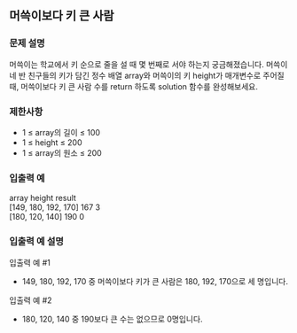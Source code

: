 ## 머쓱이보다 키 큰 사람

### 문제 설명

머쓱이는 학교에서 키 순으로 줄을 설 때 몇 번째로 서야 하는지 궁금해졌습니다. 머쓱이네 반 친구들의 키가 담긴 정수 배열 array와 머쓱이의 키 height가 매개변수로 주어질 때, 머쓱이보다 키 큰 사람 수를 return 하도록 solution 함수를 완성해보세요.

### 제한사항
+ 1 ≤ array의 길이 ≤ 100
+ 1 ≤ height ≤ 200
+ 1 ≤ array의 원소 ≤ 200

### 입출력 예
array	height	result  
[149, 180, 192, 170]	167	3  
[180, 120, 140]	190	0

### 입출력 예 설명
입출력 예 #1
+ 149, 180, 192, 170 중 머쓱이보다 키가 큰 사람은 180, 192, 170으로 세 명입니다.

입출력 예 #2
+ 180, 120, 140 중 190보다 큰 수는 없으므로 0명입니다.
